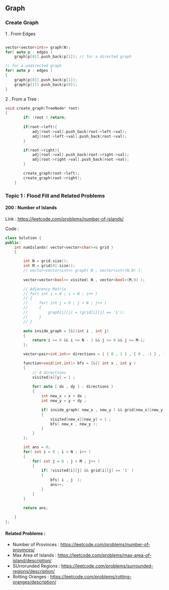 ## Graph 

### Create Graph

1 . From Edges
```cpp

vector<vector<int>> graph(N);
for( auto p : edges ) 
	graph[p[0]].push_back(p[1]); // for a directed graph

// for a undirected graph
for( auto p : edges )
{
	graph[p[0]].push_back(p[1]);
	graph[p[1]].push_back(p[0]);
}

```

2 . From a Tree :
```cpp
void create_graph(TreeNode* root)
{
        if( !root ) return;
        
        if(root->left){
            adj[root->val].push_back(root->left->val);
            adj[root->left->val].push_back(root->val);
        }

        if(root->right){
            adj[root->val].push_back(root->right->val);
            adj[root->right->val].push_back(root->val);
        }

        create_graph(root->left);
        create_graph(root->right);
    }
```


### Topic 1 : Flood Fill and Related Problems

#### 200 : Number of Islands
Link : https://leetcode.com/problems/number-of-islands/

Code :
```cpp
class Solution {
public:
    int numIslands( vector<vector<char>>& grid ) 
    {

        int N = grid.size();
        int M = grid[0].size();
        // vector<vector<int>> graph( N , vector<int>(N,0) );
        
        vector<vector<bool>> visited( N , vector<bool>(M,0) );

        // Adjacency Matrix
        // for( int i = 0 ; i < N ; i++ )
        // {
        //     for( int j = 0 ; j < N ; j++ )
        //     {
        //         graph[i][j] = (grid[i][j] == '1');
        //     }
        // }

        auto inside_graph = [&](int i , int j)
        {
            return i >= 0 && i <= N - 1 && j >= 0 && j <= M-1; 
        };

        vector<pair<int,int>> directions = { { 0 , 1 } , { 0 , -1 } , { 1 , 0 } , { -1 , 0 }  };

        function<void(int,int)> bfs = [&]( int x , int y )
        {
            // 4 directions
            visited[x][y] = 1 ;
            
            for( auto [ dx , dy ] : directions )
            {
                int new_x = x + dx ;
                int new_y = y + dy ;

                if( inside_graph( new_x , new_y ) && grid[new_x][new_y] == '1' && !visited[new_x][new_y] )
                {
                    visited[new_x][new_y] = 1 ;
                    bfs( new_x , new_y );
                }
            }
        };

        int ans = 0;
        for( int i = 0 ; i < N ; i++ )
        {
            for( int j = 0 ; j < M ; j++ )
            {
                if( !visited[i][j] && grid[i][j] == '1' )
                {
                    bfs( i , j  );
                    ans++;
                }
            }
        }

        return ans;
        
    }
};
```

#### Related Problems :
- Number of Provinces : https://leetcode.com/problems/number-of-provinces/
- Max Area of Islands : https://leetcode.com/problems/max-area-of-island/description/
- SUrrorunded Regions : https://leetcode.com/problems/surrounded-regions/description/
- Rotting Oranges :     https://leetcode.com/problems/rotting-oranges/description/
